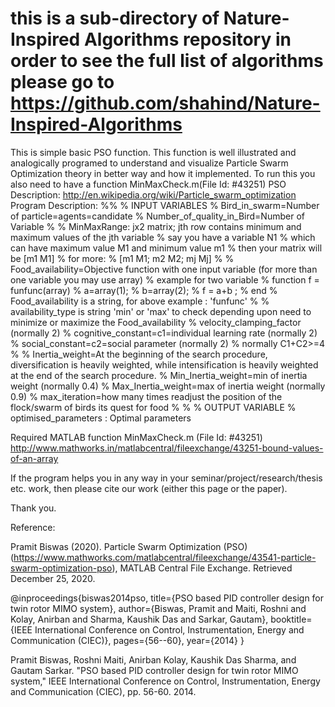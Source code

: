 # this is a sub-directory of Nature-Inspired Algorithms repository in order to see the full list of algorithms please go to https://github.com/shahind/Nature-Inspired-Algorithms

This is simple basic PSO function.
This function is well illustrated and analogically programed to understand and visualize Particle Swarm Optimization theory in better way and how it implemented.
To run this you also need to have a function MinMaxCheck.m(File Id: #43251)
PSO Description: http://en.wikipedia.org/wiki/Particle_swarm_optimization
Program Description:
%%
% INPUT VARIABLES
% Bird_in_swarm=Number of particle=agents=candidate
% Number_of_quality_in_Bird=Number of Variable
%
% MinMaxRange: jx2 matrix; jth row contains minimum and maximum values of the jth variable
% say you have a variable N1
% which can have maximum value M1 and minimum value m1
% then your matrix will be [m1 M1]
% for more:
% [m1 M1; m2 M2; mj Mj]
%
% Food_availability=Objective function with one input variable (for more than one variable you may use array)
% example for two variable
% function f = funfunc(array)
% a=array(1);
% b=array(2);
% f = a+b ;
% end
% Food_availability is a string, for above example : 'funfunc'
%
% availability_type is string 'min' or 'max' to check depending upon need to minimize or maximize the Food_availability
% velocity_clamping_factor (normally 2)
% cognitive_constant=c1=individual learning rate (normally 2)
% social_constant=c2=social parameter (normally 2)
% normally C1+C2>=4
%
% Inertia_weight=At the beginning of the search procedure, diversification is heavily weighted, while intensification is heavily weighted at the end of the search procedure.
% Min_Inertia_weight=min of inertia weight (normally 0.4)
% Max_Inertia_weight=max of inertia weight (normally 0.9)
% max_iteration=how many times readjust the position of the flock/swarm of birds its quest for food
%
%
% OUTPUT VARIABLE
% optimised_parameters : Optimal parameters

Required MATLAB function MinMaxCheck.m (File Id: #43251)
http://www.mathworks.in/matlabcentral/fileexchange/43251-bound-values-of-an-array

If the program helps you in any way in your seminar/project/research/thesis etc. work, then please cite our work (either this page or the paper).

Thank you.

Reference:

Pramit Biswas (2020). Particle Swarm Optimization (PSO) (https://www.mathworks.com/matlabcentral/fileexchange/43541-particle-swarm-optimization-pso), MATLAB Central File Exchange. Retrieved December 25, 2020.

@inproceedings{biswas2014pso, title={PSO based PID controller design for twin rotor MIMO system}, author={Biswas, Pramit and Maiti, Roshni and Kolay, Anirban and Sharma, Kaushik Das and Sarkar, Gautam}, booktitle={IEEE International Conference on Control, Instrumentation, Energy and Communication (CIEC)}, pages={56--60}, year={2014} }

Pramit Biswas, Roshni Maiti, Anirban Kolay, Kaushik Das Sharma, and Gautam Sarkar. "PSO based PID controller design for twin rotor MIMO system," IEEE International Conference on Control, Instrumentation, Energy and Communication (CIEC), pp. 56-60. 2014.
